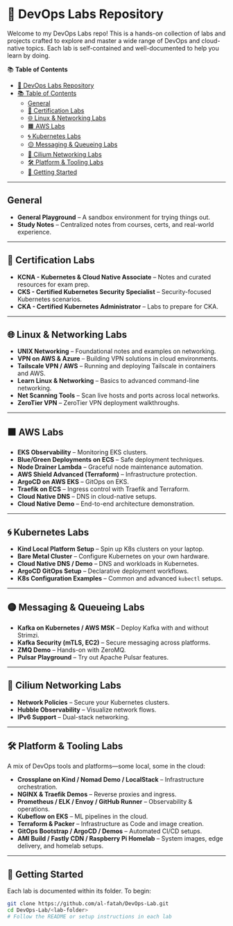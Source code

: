# 🚀 DevOps Labs Repository

Welcome to my DevOps Labs repo! This is a hands-on collection of labs and projects crafted to explore and master a wide range of DevOps and cloud-native topics. Each lab is self-contained and well-documented to help you learn by doing.

📚 **Table of Contents**

- [🚀 DevOps Labs Repository](#-devops-labs-repository)
- [📚 Table of Contents](#-table-of-contents)
  - [General](#general)
  - [🧪 Certification Labs](#-certification-labs)
  - [🌐 Linux & Networking Labs](#-linux--networking-labs)
  - [🟧 AWS Labs](#-aws-labs)
  - [🌀 Kubernetes Labs](#-kubernetes-labs)
  - [🟡 Messaging & Queueing Labs](#-messaging--queueing-labs)
  - [🔵 Cilium Networking Labs](#-cilium-networking-labs)
  - [🛠 Platform & Tooling Labs](#-platform--tooling-labs)
  - [🌟 Getting Started](#-getting-started)

---

## General

- **General Playground** – A sandbox environment for trying things out.
- **Study Notes** – Centralized notes from courses, certs, and real-world experience.

---

## 🧪 Certification Labs

- **KCNA - Kubernetes & Cloud Native Associate** – Notes and curated resources for exam prep.
- **CKS - Certified Kubernetes Security Specialist** – Security-focused Kubernetes scenarios.
- **CKA - Certified Kubernetes Administrator** – Labs to prepare for CKA.

---

## 🌐 Linux & Networking Labs

- **UNIX Networking** – Foundational notes and examples on networking.
- **VPN on AWS & Azure** – Building VPN solutions in cloud environments.
- **Tailscale VPN / AWS** – Running and deploying Tailscale in containers and AWS.
- **Learn Linux & Networking** – Basics to advanced command-line networking.
- **Net Scanning Tools** – Scan live hosts and ports across local networks.
- **ZeroTier VPN** – ZeroTier VPN deployment walkthroughs.

---

## 🟧 AWS Labs

- **EKS Observability** – Monitoring EKS clusters.
- **Blue/Green Deployments on ECS** – Safe deployment techniques.
- **Node Drainer Lambda** – Graceful node maintenance automation.
- **AWS Shield Advanced (Terraform)** – Infrastructure protection.
- **ArgoCD on AWS EKS** – GitOps on EKS.
- **Traefik on ECS** – Ingress control with Traefik and Terraform.
- **Cloud Native DNS** – DNS in cloud-native setups.
- **Cloud Native Demo** – End-to-end architecture demonstration.

---

## 🌀 Kubernetes Labs

- **Kind Local Platform Setup** – Spin up K8s clusters on your laptop.
- **Bare Metal Cluster** – Configure Kubernetes on your own hardware.
- **Cloud Native DNS / Demo** – DNS and workloads in Kubernetes.
- **ArgoCD GitOps Setup** – Declarative deployment workflows.
- **K8s Configuration Examples** – Common and advanced `kubectl` setups.

---

## 🟡 Messaging & Queueing Labs

- **Kafka on Kubernetes / AWS MSK** – Deploy Kafka with and without Strimzi.
- **Kafka Security (mTLS, EC2)** – Secure messaging across platforms.
- **ZMQ Demo** – Hands-on with ZeroMQ.
- **Pulsar Playground** – Try out Apache Pulsar features.

---

## 🔵 Cilium Networking Labs

- **Network Policies** – Secure your Kubernetes clusters.
- **Hubble Observability** – Visualize network flows.
- **IPv6 Support** – Dual-stack networking.

---

## 🛠 Platform & Tooling Labs

A mix of DevOps tools and platforms—some local, some in the cloud:

- **Crossplane on Kind / Nomad Demo / LocalStack** – Infrastructure orchestration.
- **NGINX & Traefik Demos** – Reverse proxies and ingress.
- **Prometheus / ELK / Envoy / GitHub Runner** – Observability & operations.
- **Kubeflow on EKS** – ML pipelines in the cloud.
- **Terraform & Packer** – Infrastructure as Code and image creation.
- **GitOps Bootstrap / ArgoCD / Demos** – Automated CI/CD setups.
- **AMI Build / Fastly CDN / Raspberry Pi Homelab** – System images, edge delivery, and homelab setups.

---

## 🌟 Getting Started

Each lab is documented within its folder. To begin:

```bash
git clone https://github.com/al-fatah/DevOps-Lab.git
cd DevOps-Lab/<lab-folder>
# Follow the README or setup instructions in each lab
